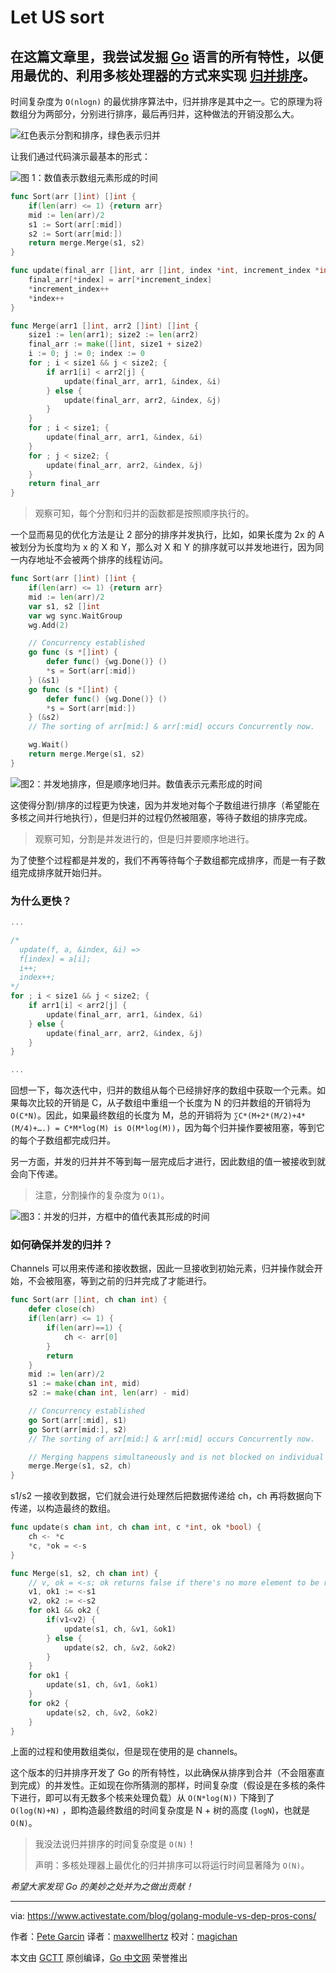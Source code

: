 # Let US sort

## 在这篇文章里，我尝试发掘 [Go](<https://golang.org/>) 语言的所有特性，以便用最优的、利用多核处理器的方式来实现 [归并排序](<https://en.wikipedia.org/wiki/Merge_sort>)。

时间复杂度为 `O(nlogn)` 的最优排序算法中，归并排序是其中之一。它的原理为将数组分为两部分，分别进行排序，最后再归并，这种做法的开销没那么大。

![红色表示分割和排序，绿色表示归并](https://cdn-images-1.medium.com/max/1100/1*I9QJGWEgHtoo9H_hgVOg4g.png)

让我们通过代码演示最基本的形式：

![图 1：数值表示数组元素形成的时间](https://cdn-images-1.medium.com/max/1100/1*ntX4izwyS5AUMLVTJp0QSw.png)

```go
func Sort(arr []int) []int {
    if(len(arr) <= 1) {return arr}
    mid := len(arr)/2
    s1 := Sort(arr[:mid])
    s2 := Sort(arr[mid:])
    return merge.Merge(s1, s2)
}
```

```go
func update(final_arr []int, arr []int, index *int, increment_index *int) {
    final_arr[*index] = arr[*increment_index]
    *increment_index++
    *index++
}

func Merge(arr1 []int, arr2 []int) []int {
    size1 := len(arr1); size2 := len(arr2)
    final_arr := make([]int, size1 + size2)
    i := 0; j := 0; index := 0
    for ; i < size1 && j < size2; {
        if arr1[i] < arr2[j] {
            update(final_arr, arr1, &index, &i)
        } else {
            update(final_arr, arr2, &index, &j)
        }
    }
    for ; i < size1; {
        update(final_arr, arr1, &index, &i)
    }
    for ; j < size2; {
        update(final_arr, arr2, &index, &j)
    }
    return final_arr
}
```

> 观察可知，每个分割和归并的函数都是按照顺序执行的。

一个显而易见的优化方法是让 2 部分的排序并发执行，比如，如果长度为 2x 的 A 被划分为长度均为 x 的 X 和 Y，那么对 X 和 Y 的排序就可以并发地进行，因为同一内存地址不会被两个排序的线程访问。

```go
func Sort(arr []int) []int {
    if(len(arr) <= 1) {return arr}
    mid := len(arr)/2
    var s1, s2 []int
    var wg sync.WaitGroup
    wg.Add(2)

    // Concurrency established
    go func (s *[]int) {
        defer func() {wg.Done()} ()
        *s = Sort(arr[:mid])
    } (&s1)
    go func (s *[]int) {
        defer func() {wg.Done()} ()
        *s = Sort(arr[mid:])
    } (&s2)
    // The sorting of arr[mid:] & arr[:mid] occurs Concurrently now.

    wg.Wait()
    return merge.Merge(s1, s2)
}
```

![图2：并发地排序，但是顺序地归并。数值表示元素形成的时间](https://cdn-images-1.medium.com/max/1100/1*O9xBGZyf0gW5vQAhjj1sTQ.png)

这使得分割/排序的过程更为快速，因为并发地对每个子数组进行排序（希望能在多核之间并行地执行），但是归并的过程仍然被阻塞，等待子数组的排序完成。

> 观察可知，分割是并发进行的，但是归并要顺序地进行。

为了使整个过程都是并发的，我们不再等待每个子数组都完成排序，而是一有子数组完成排序就开始归并。

### 为什么更快？

```go
...

/*
  update(f, a, &index, &i) =>
  f[index] = a[i];
  i++;
  index++;
*/
for ; i < size1 && j < size2; {
    if arr1[i] < arr2[j] {
        update(final_arr, arr1, &index, &i)
    } else {
        update(final_arr, arr2, &index, &j)
    }
}

...
```

回想一下，每次迭代中，归并的数组从每个已经排好序的数组中获取一个元素。如果每次比较的开销是 C，从子数组中重组一个长度为 N 的归并数组的开销将为 `O(C*N)`。因此，如果最终数组的长度为 M，总的开销将为 `∑C*(M+2*(M/2)+4*(M/4)+….) = C*M*log(M) is O(M*log(M))`，因为每个归并操作要被阻塞，等到它的每个子数组都完成归并。

另一方面，并发的归并并不等到每一层完成后才进行，因此数组的值一被接收到就会向下传递。

> 注意，分割操作的复杂度为 `O(1)`。

![图3：并发的归并，方框中的值代表其形成的时间](https://cdn-images-1.medium.com/max/1100/1*dSgQ8jHZ7VwG99uvnZ2O4w.png)

### 如何确保并发的归并？

Channels 可以用来传递和接收数据，因此一旦接收到初始元素，归并操作就会开始，不会被阻塞，等到之前的归并完成了才能进行。

```go
func Sort(arr []int, ch chan int) {
    defer close(ch)
    if(len(arr) <= 1) {
        if(len(arr)==1) {
            ch <- arr[0]
        }
        return
    }
    mid := len(arr)/2
    s1 := make(chan int, mid)
    s2 := make(chan int, len(arr) - mid)

    // Concurrency established
    go Sort(arr[:mid], s1)
    go Sort(arr[mid:], s2)
    // The sorting of arr[mid:] & arr[:mid] occurs Concurrently now.

    // Merging happens simultaneously and is not blocked on individual sorting.
    merge.Merge(s1, s2, ch)
}
```

s1/s2 一接收到数据，它们就会进行处理然后把数据传递给 ch，ch 再将数据向下传递，以构造最终的数组。

```go
func update(s chan int, ch chan int, c *int, ok *bool) {
    ch <- *c
    *c, *ok = <-s
}

func Merge(s1, s2, ch chan int) {
    // v, ok = <-s; ok returns false if there's no more element to be received from s.
    v1, ok1 := <-s1
    v2, ok2 := <-s2
    for ok1 && ok2 {
        if(v1<v2) {
            update(s1, ch, &v1, &ok1)
        } else {
            update(s2, ch, &v2, &ok2)
        }
    }
    for ok1 {
        update(s1, ch, &v1, &ok1)
    }
    for ok2 {
        update(s2, ch, &v2, &ok2)
    }
}
```

上面的过程和使用数组类似，但是现在使用的是 channels。

这个版本的归并排序开发了 Go 的所有特性，以此确保从排序到合并（不会阻塞直到完成）的并发性。正如现在你所猜测的那样，时间复杂度（假设是在多核的条件下进行，即可以有无数多个核来处理负载）从 `O(N*log(N))` 下降到了 `O(log(N)+N)` ，即构造最终数组的时间复杂度是 N + 树的高度 (`logN`)，也就是 `O(N)`。

> 我没法说归并排序的时间复杂度是 `O(N)`！
>
> 声明：多核处理器上最优化的归并排序可以将运行时间显著降为 `O(N)`。

*希望大家发现 Go 的美妙之处并为之做出贡献！*

------

via: https://www.activestate.com/blog/golang-module-vs-dep-pros-cons/

作者：[Pete Garcin](https://www.activestate.com/blog/author/peteg/)
译者：[maxwellhertz](https://github.com/maxwellhertz)
校对：[magichan](<https://github.com/magichan>)

本文由 [GCTT](https://github.com/studygolang/GCTT) 原创编译，[Go 中文网](https://studygolang.com/) 荣誉推出

